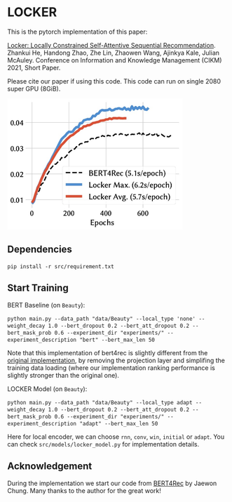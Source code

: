 # LOCKER

This is the pytorch implementation of this paper:

[Locker: Locally Constrained Self-Attentive Sequential Recommendation](https://dl.acm.org/doi/abs/10.1145/3459637.3482136). Zhankui He, Handong Zhao, Zhe Lin, Zhaowen Wang, Ajinkya Kale, Julian McAuley.
Conference on Information and Knowledge Management (CIKM) 2021, Short Paper.

Please cite our paper if using this code. This code can run on single 2080 super GPU (8GiB).

<img src="https://github.com/AaronHeee/LOCKER/blob/main/img/curve.jpg" width="400"/>

## Dependencies

```
pip install -r src/requirement.txt
```

## Start Training

BERT Baseline (on `Beauty`):
```
python main.py --data_path "data/Beauty" --local_type 'none' --weight_decay 1.0 --bert_dropout 0.2 --bert_att_dropout 0.2 --bert_mask_prob 0.6 --experiment_dir "experiments/" --experiment_description "bert" --bert_max_len 50
```
Note that this implementation of bert4rec is slightly different from the [original implementation](https://github.com/FeiSun/BERT4Rec), by removing the projection layer and simplifing the training data loading (where our implementation ranking performance is slightly stronger than the original one).

LOCKER Model (on `Beauty`):
```
python main.py --data_path "data/Beauty" --local_type adapt --weight_decay 1.0 --bert_dropout 0.2 --bert_att_dropout 0.2 --bert_mask_prob 0.6 --experiment_dir "experiments/" --experiment_description "adapt" --bert_max_len 50
```

Here for local encoder, we can choose `rnn`, `conv`, `win`, `initial` or `adapt`. You can check `src/models/locker_model.py` for implementation details.

## Acknowledgement

During the implementation we start our code from [BERT4Rec](https://github.com/jaywonchung/BERT4Rec-VAE-Pytorch) by Jaewon Chung. Many thanks to the author for the great work!
